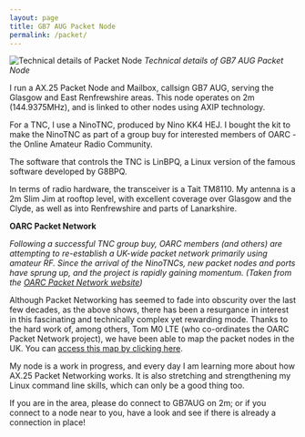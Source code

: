 ```yaml
---
layout: page
title: GB7 AUG Packet Node
permalink: /packet/
---
```


![Technical details of Packet Node](images/packetnode.png)
*Technical details of GB7 AUG Packet Node*

I run a AX.25 Packet Node and Mailbox, callsign GB7 AUG, serving the Glasgow and East Renfrewshire areas. This node operates on 2m (144.9375MHz), and is linked to other nodes using AXIP technology.

For a TNC, I use a NinoTNC, produced by Nino KK4 HEJ. I bought the kit to make the NinoTNC as part of a group buy for interested members of OARC - the Online Amateur Radio Community.

The software that controls the TNC is LinBPQ, a Linux version of the famous software developed by G8BPQ.

In terms of radio hardware, the transceiver is a Tait TM8110. My antenna is a 2m Slim Jim at rooftop level, with excellent coverage over Glasgow and the Clyde, as well as into Renfrewshire and parts of Lanarkshire.

**OARC Packet Network**

*Following a successful TNC group buy, OARC members (and others) are attempting to re-establish a UK-wide packet network primarily using amateur RF. Since the arrival of the NinoTNCs, new packet nodes and ports have sprung up, and the project is rapidly gaining momentum.*
*(Taken from the [OARC Packet Network website](https://wiki.oarc.uk/packet?s[]=packet#national_packet_network_project))*

Although Packet Networking has seemed to fade into obscurity over the last few decades, as the above shows, there has been a resurgance in interest in this fascinating and technically complex yet rewarding mode. Thanks to the hard work of, among others, Tom M0 LTE (who co-ordinates the OARC Packet Network project), we have been able to map the packet nodes in the UK. You can [access this map by clicking here](https://packetnodes.spots.radio/etcc-packet-map.html). 

My node is a work in progress, and every day I am learning more about how AX.25 Packet Networking works. It is also stretching and strengthening my Linux command line skills, which can only be a good thing too.

If you are in the area, please do connect to GB7AUG on 2m; or if you connect to a node near to you, have a look and see if there is already a connection in place!
